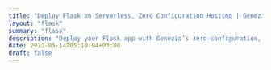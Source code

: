 ```yaml
---
title: "Deploy Flask on Serverless, Zero Configuration Hosting | Genezio"
layout: "flask"
summary: "flask"
description: "Deploy your Flask app with Genezio’s zero-configuration, serverless hosting platform. Get Started for Free and share your app in minutes!"
date: 2023-05-14T05:10:04+03:00
draft: false
---
```

